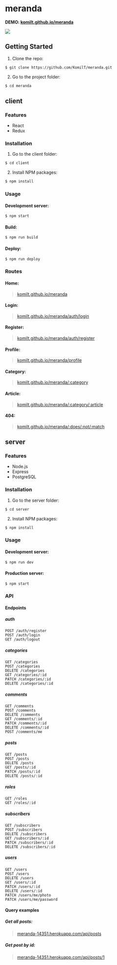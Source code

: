 # meranda

**DEMO: [komilt.github.io/meranda](https://komilt.github.io/meranda)**

![](https://user-images.githubusercontent.com/39556179/120553807-62255000-c412-11eb-92ba-89241b02be0b.png)

## Getting Started

1. Clone the repo:

```sh
$ git clone https://github.com/KomilT/meranda.git
```

2. Go to the project folder:

```sh
$ cd meranda
```

## client

### Features

- React
- Redux

### Installation

1. Go to the client folder:

```sh
$ cd client
```

2. Install NPM packages:

```sh
$ npm install
```

### Usage

#### Development server:

```sh
$ npm start
```

#### Build:

```sh
$ npm run build
```

#### Deploy:

```sh
$ npm run deploy
```

### Routes

#### Home:

> [komilt.github.io/meranda](https://komilt.github.io/meranda)

#### Login:

> [komilt.github.io/meranda/auth/login](https://komilt.github.io/meranda/auth/login)

#### Register:

> [komilt.github.io/meranda/auth/register](https://komilt.github.io/meranda/auth/register)

#### Profile:

> [komilt.github.io/meranda/profile](https://komilt.github.io/meranda/profile)

#### Category:

> [komilt.github.io/meranda/:category](https://komilt.github.io/meranda/health)

#### Article:

> [komilt.github.io/meranda/:category/:article](https://komilt.github.io/meranda/business/lorem-ipsum-dolor-sit-amet-consectetur-adipisicing-elit-1)

#### 404:

> [komilt.github.io/meranda/:does/:not/:match](https://komilt.github.io/meranda/:does/:not/:match)

## server

### Features

- Node.js
- Express
- PostgreSQL

### Installation

1. Go to the server folder:

```sh
$ cd server
```

2. Install NPM packages:

```sh
$ npm install
```

### Usage

#### Development server:

```sh
$ npm run dev
```

#### Production server:

```sh
$ npm start
```

### API

#### Endpoints

##### auth

`POST /auth/register`<br>
`POST /auth/login`<br>
`GET /auth/logout`

##### categories

`GET /categories`<br>
`POST /categories`<br>
`DELETE /categories`<br>
`GET /categories/:id`<br>
`PATCH /categories/:id`<br>
`DELETE /categories/:id`

##### comments

`GET /comments`<br>
`POST /comments`<br>
`DELETE /comments`<br>
`GET /comments/:id`<br>
`PATCH /comments/:id`<br>
`DELETE /comments/:id`<br>
`POST /comments/me`

##### posts

`GET /posts`<br>
`POST /posts`<br>
`DELETE /posts`<br>
`GET /posts/:id`<br>
`PATCH /posts/:id`<br>
`DELETE /posts/:id`

##### roles

`GET /roles`<br>
`GET /roles/:id`

##### subscribers

`GET /subscribers`<br>
`POST /subscribers`<br>
`DELETE /subscribers`<br>
`GET /subscribers/:id`<br>
`PATCH /subscribers/:id`<br>
`DELETE /subscribers/:id`

##### users

`GET /users`<br>
`POST /users`<br>
`DELETE /users`<br>
`GET /users/:id`<br>
`PATCH /users/:id`<br>
`DELETE /users/:id`<br>
`PATCH /users/me/photo`<br>
`PATCH /users/me/password`

#### Query examples

##### Get all posts:

> [meranda-14351.herokuapp.com/api/posts](https://meranda-14351.herokuapp.com/api/posts)

##### Get post by id:

> [meranda-14351.herokuapp.com/api/posts/1](https://meranda-14351.herokuapp.com/api/posts/1)
